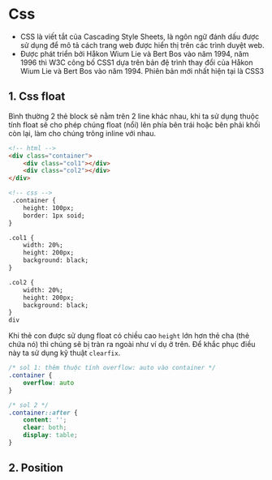 # Css
- CSS là viết tắt của Cascading Style Sheets, là ngôn ngữ đánh dấu được sử dụng để mô tả cách trang web được hiển thị trên các trình duyệt web.
- Được phát triển bởi Håkon Wium Lie và Bert Bos vào năm 1994, năm 1996 thì W3C công bố CSS1 dựa trên bản đệ trình thay đổi của Håkon Wium Lie và Bert Bos vào năm 1994. Phiên bản mới nhất hiện tại là CSS3

## 1. Css float
Bình thường 2 thẻ block sẽ nằm trên 2 line khác nhau, khi ta sử dụng thuộc tính float sẽ cho phép chúng float (nổi) lên phía bên trái hoặc bên phải khối còn lại, làm cho chúng trông inline với nhau.
```html
<!-- html -->
<div class="container">
    <div class="col1"></div>
    <div class="col2"></div>
</div>

<!-- css -->
 .container {
    height: 100px;
    border: 1px soid;
}

.col1 {
    width: 20%;
    height: 200px;
    background: black;
}

.col2 {
    width: 20%;
    height: 200px;
    background: black;
}
div
```
Khi thẻ con được sử dụng float có chiều cao `height` lớn hơn thẻ cha (thẻ chứa nó) thì chúng sẽ bị tràn ra ngoài như ví dụ ở trên. Để khắc phục điều này ta sử dụng kỹ thuật `clearfix`.
```css
/* sol 1: thêm thuộc tính overflow: auto vào container */
.container {
    overflow: auto
}

/* sol 2 */
.container::after {
    content: '';
    clear: both;
    display: table;
}
```

## 2. Position
